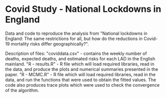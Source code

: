 # Covid Study - National Lockdowns in England
Data and code to reproduce the analysis from "National lockdowns in England: The same restrictions for all, but how do the reductions in Covid-19 mortality risks differ geographically?".

Description of files:
"coviddata.csv" - contains the weekly number of deaths, expected deaths, and estimated risks for each LAD in the English mainland. 
"R - results.R" - R file which will load required libraries, read in the data, and produce the plots and numerical summaries presented in the paper. 
"R - MCMC.R" - R file which will load required libraries, read in the data, and run the functions that were used to obtain the fitted values. The code also produces trace plots which were used to check the convergence of the algorithm.  
